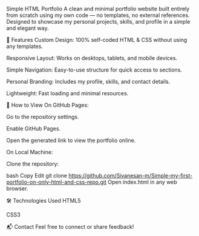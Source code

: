 Simple HTML Portfolio
A clean and minimal portfolio website built entirely from scratch using my own code — no templates, no external references. Designed to showcase my personal projects, skills, and profile in a simple and elegant way.

🚀 Features
Custom Design: 100% self-coded HTML & CSS without using any templates.

Responsive Layout: Works on desktops, tablets, and mobile devices.

Simple Navigation: Easy-to-use structure for quick access to sections.

Personal Branding: Includes my profile, skills, and contact details.

Lightweight: Fast loading and minimal resources.

📂 How to View
On GitHub Pages:

Go to the repository settings.

Enable GitHub Pages.

Open the generated link to view the portfolio online.

On Local Machine:

Clone the repository:

bash
Copy
Edit
git clone https://github.com/Sivanesan-m/Simple-my-first-portfolio-on-only-html-and-css-repo.git
Open index.html in any web browser.

🛠 Technologies Used
HTML5

CSS3

📬 Contact
Feel free to connect or share feedback!


